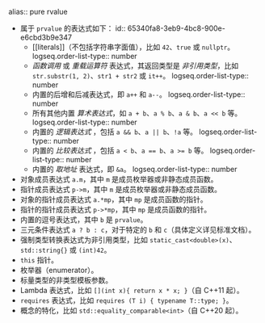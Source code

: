 alias:: pure rvalue

- 属于 `prvalue` 的表达式如下：
  id:: 65340fa8-3eb9-4bc8-900e-e6cbd3b9e347
	- [[literals]]（不包括字符串字面值），比如 `42`、`true` 或 `nullptr`。
	  logseq.order-list-type:: number
	- *函数调用* 或 *重载运算符* 表达式，其返回类型是 *非引用类型*，比如 `str.substr(1, 2)`、`str1 + str2` 或 `it++`。
	  logseq.order-list-type:: number
	- 内置的后增和后减表达式，即 `a++` 和 `a--`。
	  logseq.order-list-type:: number
	- 所有其他内置 *算术表达式*，如 `a + b`、`a % b`、`a & b`、`a << b` 等。
	  logseq.order-list-type:: number
	- 内置的 *逻辑表达式* ，包括 `a && b`、`a || b`、`!a` 等。
	  logseq.order-list-type:: number
	- 内置的 *比较表达式* ，包括 `a < b`、`a == b`、`a >= b` 等。
	  logseq.order-list-type:: number
	- 内置的 *取地址* 表达式，即 `&a`。
	  logseq.order-list-type:: number
- 对象成员表达式 `a.m`，其中 `m` 是成员枚举器或非静态成员函数。
- 指针成员表达式 `p->m`，其中 `m` 是成员枚举器或非静态成员函数。
- 对象的指针成员表达式 `a.*mp`，其中 `mp` 是成员函数的指针。
- 指针的指针成员表达式 `p->*mp`，其中 `mp` 是成员函数的指针。
- 内置的逗号表达式，其中 `b` 是 `prvalue`。
- 三元条件表达式 `a ? b : c`，对于特定的 `b` 和 `c`（具体定义详见标准文档）。
- 强制类型转换表达式为非引用类型，比如 `static_cast<double>(x)`、`std::string{}` 或 `(int)42`。
- `this` 指针。
- 枚举器（enumerator）。
- 标量类型的非类型模板参数。
- Lambda 表达式，比如 `[](int x){ return x * x; }`（自 C++11 起）。
- `requires` 表达式，比如 `requires (T i) { typename T::type; }`。
- 概念的特化，比如 `std::equality_comparable<int>`（自 C++20 起）。